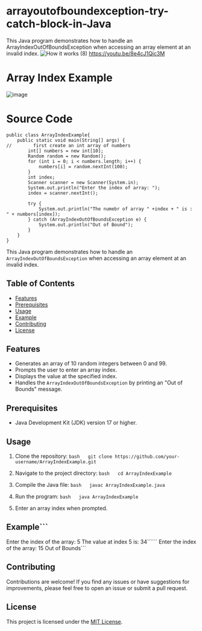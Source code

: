 # arrayoutofboundexception-try-catch-block-in-Java
This Java program demonstrates how to handle an ArrayIndexOutOfBoundsException when accessing an array element at an invalid index.
![How it works (8)](https://github.com/ARIBFIB/arrayoutofboundexception-try-catch-block-in-Java/assets/125716994/e967e93c-7bf2-4c17-855e-7a788dec996b)
https://youtu.be/8e4cJ1Qjc3M
# Array Index Example

![image](https://github.com/ARIBFIB/arrayoutofboundexception-try-catch-block-in-Java/assets/125716994/389def79-9852-4563-8aed-f8302d45e6a1)
# Source Code
```
public class ArrayIndexExample{
    public static void main(String[] args) {
//        first create an int array of numbers
        int[] numbers = new int[10];
        Random random = new Random();
        for (int i = 0; i < numbers.length; i++) {
            numbers[i] = random.nextInt(100);
        }
        int index;
        Scanner scanner = new Scanner(System.in);
        System.out.println("Enter the index of array: ");
        index = scanner.nextInt();
        
        try {
            System.out.println("The numebr of array " +index + " is : " + numbers[index]);
        } catch (ArrayIndexOutOfBoundsException e) {
            System.out.println("Out of Bound");
        }
    }
}
```
This Java program demonstrates how to handle an `ArrayIndexOutOfBoundsException` when accessing an array element at an invalid index.

## Table of Contents

- [Features](#features)
- [Prerequisites](#prerequisites)
- [Usage](#usage)
- [Example](#example)
- [Contributing](#contributing)
- [License](#license)

## Features

- Generates an array of 10 random integers between 0 and 99.
- Prompts the user to enter an array index.
- Displays the value at the specified index.
- Handles the `ArrayIndexOutOfBoundsException` by printing an "Out of Bounds" message.

## Prerequisites

- Java Development Kit (JDK) version 17 or higher.

## Usage

1. Clone the repository:   ```bash   git clone https://github.com/your-username/ArrayIndexExample.git   ```

2. Navigate to the project directory:   ```bash   cd ArrayIndexExample   ```

3. Compile the Java file:   ```bash   javac ArrayIndexExample.java   ```

4. Run the program:   ```bash   java ArrayIndexExample   ```

5. Enter an array index when prompted.

## Example```
Enter the index of the array: 5
The value at index 5 is: 34``````
Enter the index of the array: 15
Out of Bounds```

## Contributing

Contributions are welcome! If you find any issues or have suggestions for improvements, please feel free to open an issue or submit a pull request.

## License

This project is licensed under the [MIT License](LICENSE).
